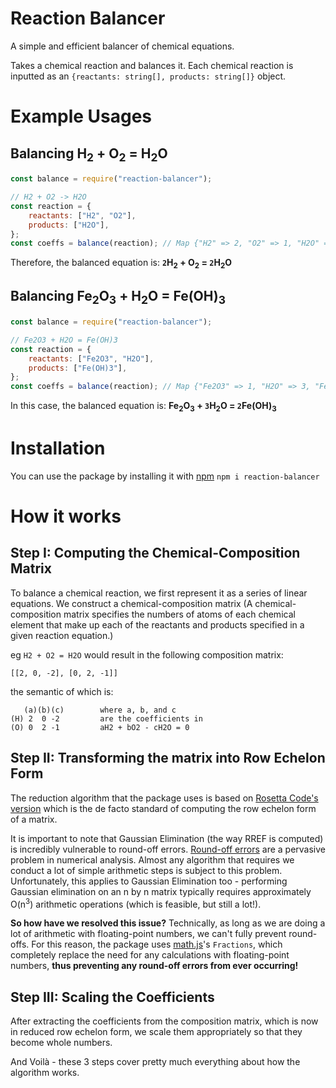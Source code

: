 # Reaction Balancer
A simple and efficient balancer of chemical equations. 

Takes a chemical reaction and balances it. Each chemical reaction is inputted as an `{reactants: string[], products: string[]}` object.


# Example Usages
## Balancing H<sub>2</sub> + O<sub>2</sub> = H<sub>2</sub>O 
```js
const balance = require("reaction-balancer");

// H2 + O2 -> H2O
const reaction = {
    reactants: ["H2", "O2"],
    products: ["H2O"],
};
const coeffs = balance(reaction); // Map {"H2" => 2, "O2" => 1, "H2O" => 2}
```
Therefore, the balanced equation is: <b>`2`H<sub>2</sub> + O<sub>2</sub> = `2`H<sub>2</sub>O</b>

## Balancing Fe<sub>2</sub>O<sub>3</sub> + H<sub>2</sub>O = Fe(OH)<sub>3</sub>
```js
const balance = require("reaction-balancer");

// Fe2O3 + H2O = Fe(OH)3
const reaction = {
    reactants: ["Fe2O3", "H2O"],
    products: ["Fe(OH)3"],
};
const coeffs = balance(reaction); // Map {"Fe2O3" => 1, "H2O" => 3, "Fe(OH)3" => 2}
```
In this case, the balanced equation is: <b>Fe<sub>2</sub>O<sub>3</sub> + `3`H<sub>2</sub>O = `2`Fe(OH)<sub>3</sub> </b>

# Installation
You can use the package by installing it with [npm](https://www.npmjs.com/package/reaction-balancer) `npm i reaction-balancer`

# How it works
## Step I: Computing the Chemical-Composition Matrix
To balance a chemical reaction, we first represent it as a series of linear equations. We construct a chemical-composition matrix (A chemical-composition matrix specifies the numbers of atoms of each chemical element that make up each of the reactants and products specified in a given reaction equation.)

eg `H2 + O2 = H2O` would result in the following composition matrix:

  `[[2, 0, -2], [0, 2, -1]]`

the semantic of which is:
```
   (a)(b)(c)        where a, b, and c
(H) 2  0 -2         are the coefficients in   
(O) 0  2 -1         aH2 + bO2 - cH2O = 0
```

## Step II: Transforming the matrix into Row Echelon Form
The reduction algorithm that the package uses is based on [Rosetta Code's version](https://rosettacode.org/wiki/Reduced_row_echelon_form) which is the de facto standard of computing the row echelon form of a matrix. 

It is important to note that Gaussian Elimination 
(the way RREF is computed) is incredibly vulnerable 
to round-off errors. [Round-off errors](https://en.wikipedia.org/wiki/Round-off_error) are a pervasive problem in numerical analysis. Almost
any algorithm that requires we conduct a lot of
simple arithmetic steps is subject to this problem. Unfortunately, this applies to Gaussian Elimination too - performing Gaussian
elimination on an n by n matrix typically requires approximately O(n<sup>3</sup>) arithmetic operations (which is feasible, but still a lot!). 

<b>So how have we resolved this issue?</b> Technically, as long as we are doing a lot of arithmetic with floating-point numbers, we can't fully
prevent round-offs. For this reason, the package uses [math.js](https://mathjs.org)'s `Fractions`, 
which completely replace the need for any calculations with floating-point numbers, <b>thus preventing any round-off errors from ever occurring!</b>

## Step III: Scaling the Coefficients
After extracting the coefficients from the composition matrix, which is now in reduced row echelon form, we scale them appropriately so that they become whole numbers.

And Voilà - these 3 steps cover pretty much everything about how the algorithm works.
